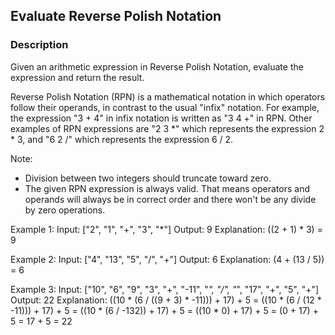 ## Evaluate Reverse Polish Notation

### Description
Given an arithmetic expression in Reverse Polish Notation, evaluate the expression and return the result.

Reverse Polish Notation (RPN) is a mathematical notation in which operators follow their operands, in contrast to the usual "infix" notation. For example, the expression "3 + 4" in infix notation is written as "3 4 +" in RPN. Other examples of RPN expressions are "2 3 *" which represents the expression 2 * 3, and "6 2 /" which represents the expression 6 / 2. 

Note:
- Division between two integers should truncate toward zero.
- The given RPN expression is always valid. That means operators and operands will always be in correct order and there won't be any divide by zero operations.

Example 1:
Input: ["2", "1", "+", "3", "*"]
Output: 9
Explanation: ((2 + 1) * 3) = 9

Example 2:
Input: ["4", "13", "5", "/", "+"]
Output: 6
Explanation: (4 + (13 / 5)) = 6

Example 3:
Input: ["10", "6", "9", "3", "+", "-11", "*", "/", "*", "17", "+", "5", "+"]
Output: 22
Explanation: 
   ((10 * (6 / ((9 + 3) * -11))) + 17) + 5
 = ((10 * (6 / (12 * -11))) + 17) + 5
 = ((10 * (6 / -132)) + 17) + 5
 = ((10 * 0) + 17) + 5
 = (0 + 17) + 5
 = 17 + 5
 = 22